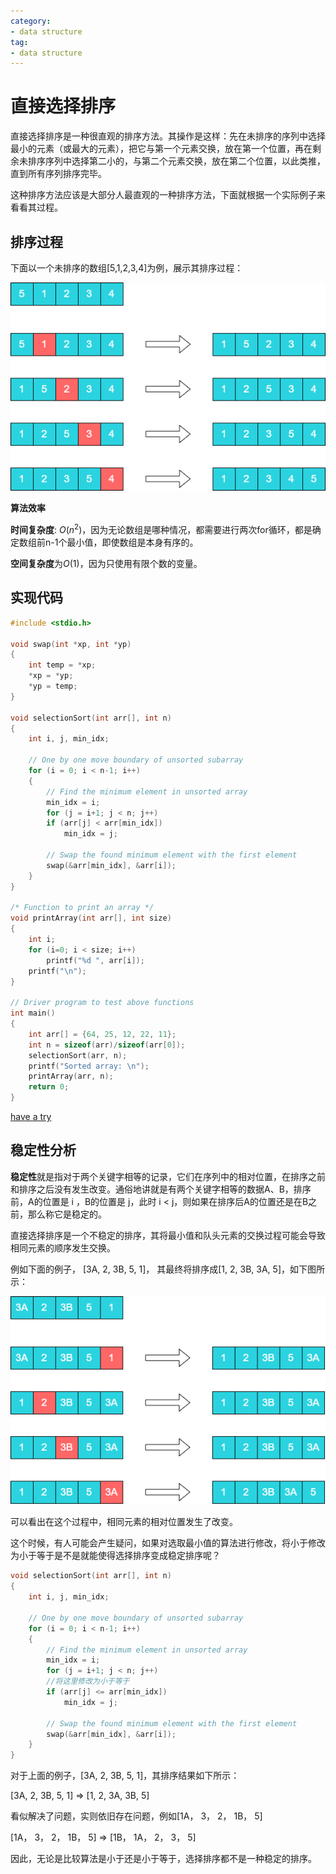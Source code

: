 ```yaml
---
category: 
- data structure
tag:
- data structure
---
```


# 直接选择排序

直接选择排序是一种很直观的排序方法。其操作是这样：先在未排序的序列中选择最小的元素（或最大的元素），把它与第一个元素交换，放在第一个位置，再在剩余未排序序列中选择第二小的，与第二个元素交换，放在第二个位置，以此类推，直到所有序列排序完毕。

这种排序方法应该是大部分人最直观的一种排序方法，下面就根据一个实际例子来看看其过程。

## 排序过程

下面以一个未排序的数组[5,1,2,3,4]为例，展示其排序过程：

![select_sort](https://raw.githubusercontent.com/zgjsxx/static-img-repo/main/blog/datastructure_algorithm/select_sort/select_sort.png)


**算法效率**

**时间复杂度**: $O({n}^{2})$，因为无论数组是哪种情况，都需要进行两次for循环，都是确定数组前n-1个最小值，即使数组是本身有序的。

**空间复杂度**为$O({1})$，因为只使用有限个数的变量。

## 实现代码

```cpp
#include <stdio.h> 

void swap(int *xp, int *yp) 
{ 
	int temp = *xp; 
	*xp = *yp; 
	*yp = temp; 
} 

void selectionSort(int arr[], int n) 
{ 
	int i, j, min_idx; 

	// One by one move boundary of unsorted subarray 
	for (i = 0; i < n-1; i++) 
	{ 
		// Find the minimum element in unsorted array 
		min_idx = i; 
		for (j = i+1; j < n; j++) 
		if (arr[j] < arr[min_idx]) 
			min_idx = j; 

		// Swap the found minimum element with the first element 
		swap(&arr[min_idx], &arr[i]); 
	} 
} 

/* Function to print an array */
void printArray(int arr[], int size) 
{ 
	int i; 
	for (i=0; i < size; i++) 
		printf("%d ", arr[i]); 
	printf("\n"); 
} 

// Driver program to test above functions 
int main() 
{ 
	int arr[] = {64, 25, 12, 22, 11}; 
	int n = sizeof(arr)/sizeof(arr[0]); 
	selectionSort(arr, n); 
	printf("Sorted array: \n"); 
	printArray(arr, n); 
	return 0; 
} 
```

[have a try](https://godbolt.org/z/43exqjsrz)


## 稳定性分析

**稳定性**就是指对于两个关键字相等的记录，它们在序列中的相对位置，在排序之前和排序之后没有发生改变。通俗地讲就是有两个关键字相等的数据A、B，排序前，A的位置是 i ，B的位置是 j，此时 i < j，则如果在排序后A的位置还是在B之前，那么称它是稳定的。

直接选择排序是一个不稳定的排序，其将最小值和队头元素的交换过程可能会导致相同元素的顺序发生交换。

例如下面的例子， [3A, 2, 3B, 5, 1]， 其最终将排序成[1, 2, 3B, 3A, 5]，如下图所示：

![select_sort2](https://raw.githubusercontent.com/zgjsxx/static-img-repo/main/blog/datastructure_algorithm/select_sort/select_sort2.png)

可以看出在这个过程中，相同元素的相对位置发生了改变。

这个时候，有人可能会产生疑问，如果对选取最小值的算法进行修改，将小于修改为小于等于是不是就能使得选择排序变成稳定排序呢？

```cpp
void selectionSort(int arr[], int n) 
{ 
	int i, j, min_idx; 

	// One by one move boundary of unsorted subarray 
	for (i = 0; i < n-1; i++) 
	{ 
		// Find the minimum element in unsorted array 
		min_idx = i; 
		for (j = i+1; j < n; j++) 
		//将这里修改为小于等于
		if (arr[j] <= arr[min_idx]) 
			min_idx = j; 

		// Swap the found minimum element with the first element 
		swap(&arr[min_idx], &arr[i]); 
	} 
} 
```
对于上面的例子，[3A, 2, 3B, 5, 1]，其排序结果如下所示：

[3A, 2, 3B, 5, 1]   => [1, 2, 3A, 3B, 5]

看似解决了问题，实则依旧存在问题，例如[1A， 3， 2， 1B， 5]

[1A， 3， 2， 1B， 5] => [1B， 1A， 2， 3， 5]

因此，无论是比较算法是小于还是小于等于，选择排序都不是一种稳定的排序。